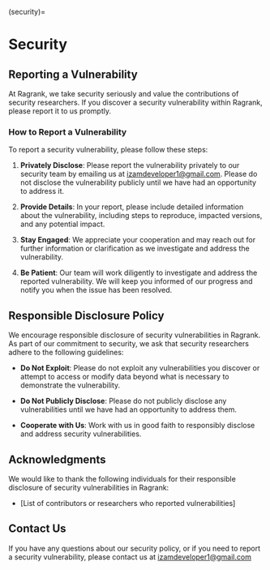 (security)=
# Security 

## Reporting a Vulnerability

At Ragrank, we take security seriously and value the contributions of security researchers. If you discover a security vulnerability within Ragrank, please report it to us promptly.

### How to Report a Vulnerability

To report a security vulnerability, please follow these steps:

1. **Privately Disclose**: Please report the vulnerability privately to our security team by emailing us at izamdeveloper1@gmail.com. Please do not disclose the vulnerability publicly until we have had an opportunity to address it.

2. **Provide Details**: In your report, please include detailed information about the vulnerability, including steps to reproduce, impacted versions, and any potential impact.

3. **Stay Engaged**: We appreciate your cooperation and may reach out for further information or clarification as we investigate and address the vulnerability.

4. **Be Patient**: Our team will work diligently to investigate and address the reported vulnerability. We will keep you informed of our progress and notify you when the issue has been resolved.

## Responsible Disclosure Policy

We encourage responsible disclosure of security vulnerabilities in Ragrank. As part of our commitment to security, we ask that security researchers adhere to the following guidelines:

- **Do Not Exploit**: Please do not exploit any vulnerabilities you discover or attempt to access or modify data beyond what is necessary to demonstrate the vulnerability.

- **Do Not Publicly Disclose**: Please do not publicly disclose any vulnerabilities until we have had an opportunity to address them.

- **Cooperate with Us**: Work with us in good faith to responsibly disclose and address security vulnerabilities.

## Acknowledgments

We would like to thank the following individuals for their responsible disclosure of security vulnerabilities in Ragrank:

- [List of contributors or researchers who reported vulnerabilities]

## Contact Us

If you have any questions about our security policy, or if you need to report a security vulnerability, please contact us at izamdeveloper1@gmail.com
